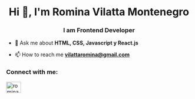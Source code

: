 <h1 align="center">Hi 👋, I'm Romina Vilatta Montenegro</h1>
<h3 align="center">I am Frontend Developer</h3>

- 💬 Ask me about **HTML, CSS, Javascript y React.js**

- 📫 How to reach me **vilattaromina@gmail.com**

<h3 align="left">Connect with me:</h3>
<p align="left">
<a href="https://linkedin.com/in/rominavilattamontenegro" target="blank"><img align="center" src="https://raw.githubusercontent.com/rahuldkjain/github-profile-readme-generator/master/src/images/icons/Social/linked-in-alt.svg" alt="rominavilattamontenegro" height="30" width="40" /></a>
</p>



